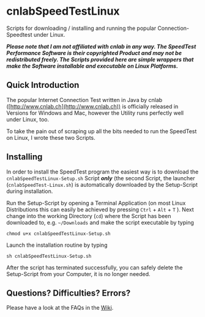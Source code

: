 # cnlabSpeedTestLinux

Scripts for downloading / installing and running the popular Connection-Speedtest under Linux.

***Please note that I am not affiliated with cnlab in any way. The SpeedTest Performance Software is their copyrighted Product and may not be redistributed freely. The Scripts provided here are simple wrappers that make the Software installable and executable on Linux Platforms.***

## Quick Introduction

The popular Internet Connection Test written in Java by cnlab ([http://www.cnlab.ch](http://www.cnlab.ch)) is officially released in Versions for Windows and Mac, however the Utility runs perfectly well under Linux, too.

To take the pain out of scraping up all the bits needed to run the SpeedTest on Linux, I wrote these two Scripts.

## Installing

In order to install the SpeedTest program the easiest way is to download the `cnlabSpeedTestLinux-Setup.sh` Script ***only*** (the second Script, the launcher (`cnlabSpeedTest-Linux.sh`) is automatically downloaded by the Setup-Script during installation.

Run the Setup-Script by opening a Terminal Application (on most Linux Distributions this can easily be achieved by pressing `Ctrl` + `Alt` + `T` ).
Next change into the working Directory (`cd`) where the Script has been downloaded to, e.g. `~/Downloads` and make the script executable by typing

`chmod u+x cnlabSpeedTestLinux-Setup.sh`


Launch the installation routine by typing

`sh cnlabSpeedTestLinux-Setup.sh`

After the script has terminated successfully, you can safely delete the Setup-Script from your Computer, it is no longer needed.

## Questions? Difficulties? Errors?

Please have a look at the FAQs in the [Wiki](https://github.com/tobiasvogel/cnlabSpeedTestLinux/wiki).
